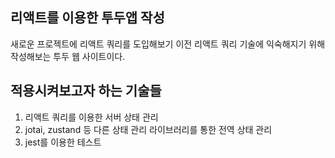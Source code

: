 ## 리액트를 이용한 투두앱 작성

새로운 프로젝트에 리액트 쿼리를 도입해보기 이전 리액트 쿼리 기술에 익숙해지기 위해 작성해보는 투두 웹 사이트이다.

## 적용시켜보고자 하는 기술들

1. 리액트 쿼리를 이용한 서버 상태 관리
2. jotai, zustand 등 다른 상태 관리 라이브러리를 통한 전역 상태 관리
3. jest를 이용한 테스트
